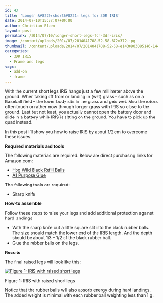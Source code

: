 ```yaml
---
id: 43
title: 'Longer &#8220;short&#8221; legs for 3DR IRIS'
date: 2014-07-10T15:57:07+00:00
author: Christian Elsen
layout: post
permalink: /2014/07/10/longer-short-legs-for-3dr-iris/
image: /content/uploads/2014/07/2014041708-52-58-672x372.jpg
thumbnail: /content/uploads/2014/07/2014041708-52-58-e1438903085146-144x150.jpg
categories:
  - 3DR IRIS
  - Frame and legs
tags:
  - add-on
  - frame
---
```

With the current short legs IRIS hangs just a few millimeter above the ground. When taking off from or landing in (wet) grass &#8211; such as on a Baseball field &#8211; the lower body sits in the grass and gets wet. Also the rotors often touch or rather mow through longer grass with IRIS so close to the ground. Last but not least, you actually cannot open the battery door and slide in a battery while IRIS is sitting on the ground. You have to pick up the quad instead.

In this post I&#8217;ll show you how to raise IRIS by about 1/2 cm to overcome these issues.

**Required materials and tools**

The following materials are required. Below are direct purchasing links for Amazon.com:

  * <a href="https://www.amazon.com/gp/product/B005O46EPW/ref=as_li_tl?ie=UTF8&camp=1789&creative=390957&creativeASIN=B005O46EPW&linkCode=as2&tag=edgclo-20&linkId=AKK5DL4AJXLFKL6R" target="_blank">Hog Wild Black Refill Balls</a>
  * <a href="https://www.amazon.com/gp/product/B00178KLEY/ref=as_li_tl?ie=UTF8&camp=1789&creative=390957&creativeASIN=B00178KLEY&linkCode=as2&tag=cloudsurfer-20&linkId=GFXMGBBKFARYJV72" target="_blank">All Purpose Glue</a>

The following tools are required:

  * Sharp knife

**How-to assemble**

Follow these steps to raise your legs and add additional protection against hard landings:

  * With the sharp knife cut a little square slit into the black rubber balls. The size should match the lower end of the IRIS length. And the depth should be about 1/3 &#8211; 1/2 of the black rubber ball.
  * Glue the rubber balls on the legs.

**Results**

The final raised legs will look like this:

<div id="attachment_44" style="width: 310px" class="wp-caption aligncenter">
  <a href="/content/uploads/2014/07/2014041708-52-58.jpg"><img src="/content/uploads/2014/07/2014041708-52-58-300x168.jpg" alt="Figure 1: IRIS with raised short legs" width="300" height="168" class="size-medium wp-image-44" srcset="/content/uploads/2014/07/2014041708-52-58-300x168.jpg 300w, /content/uploads/2014/07/2014041708-52-58.jpg 721w" sizes="(max-width: 300px) 100vw, 300px" /></a>

  <p class="wp-caption-text">
    Figure 1: IRIS with raised short legs
  </p>
</div>

Notice that the rubber balls will also absorb energy during hard landings. The added weight is minimal with each rubber ball weighting less than 1 g.
